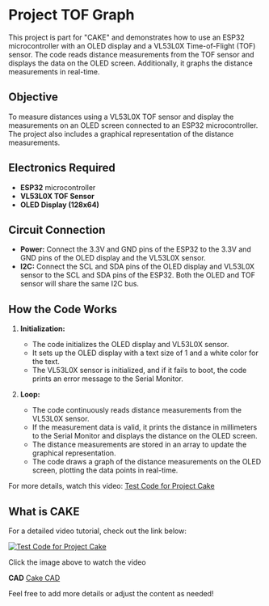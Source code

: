 # Project TOF Graph

This project is part for "CAKE" and demonstrates how to use an ESP32 microcontroller with an OLED display and a VL53L0X Time-of-Flight (TOF) sensor. The code reads distance measurements from the TOF sensor and displays the data on the OLED screen. Additionally, it graphs the distance measurements in real-time.

## Objective

To measure distances using a VL53L0X TOF sensor and display the measurements on an OLED screen connected to an ESP32 microcontroller. The project also includes a graphical representation of the distance measurements.

## Electronics Required

- **ESP32** microcontroller
- **VL53L0X TOF Sensor**
- **OLED Display (128x64)**

## Circuit Connection

- **Power:** Connect the 3.3V and GND pins of the ESP32 to the 3.3V and GND pins of the OLED display and the VL53L0X sensor.
- **I2C:** Connect the SCL and SDA pins of the OLED display and VL53L0X sensor to the SCL and SDA pins of the ESP32. Both the OLED and TOF sensor will share the same I2C bus.

## How the Code Works

1. **Initialization:**
    - The code initializes the OLED display and VL53L0X sensor.
    - It sets up the OLED display with a text size of 1 and a white color for the text.
    - The VL53L0X sensor is initialized, and if it fails to boot, the code prints an error message to the Serial Monitor.

2. **Loop:**
    - The code continuously reads distance measurements from the VL53L0X sensor.
    - If the measurement data is valid, it prints the distance in millimeters to the Serial Monitor and displays the distance on the OLED screen.
    - The distance measurements are stored in an array to update the graphical representation.
    - The code draws a graph of the distance measurements on the OLED screen, plotting the data points in real-time.

For more details, watch this video: [Test Code for Project Cake](https://www.youtube.com/watch?v=B9ZkrByD6Pk&ab_channel=SasteJugaad)

## What is CAKE

For a detailed video tutorial, check out the link below:

[![Test Code for Project Cake](https://img.youtube.com/vi/B9ZkrByD6Pk/0.jpg)](https://www.youtube.com/watch?v=B9ZkrByD6Pk&ab_channel=SasteJugaad)

Click the image above to watch the video

**CAD**
[Cake CAD](https://grabcad.com/library/cake-esp32-robot-with-encoders-and-slam-1)

Feel free to add more details or adjust the content as needed!
